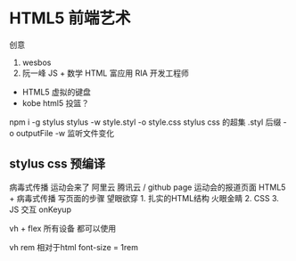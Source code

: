 # HTML5 前端艺术
创意
1. wesbos
2. 阮一峰 JS + 数学
HTML 富应用 RIA 开发工程师
- HTML5 虚拟的键盘
- kobe html5 投篮？

npm i -g stylus
stylus -w style.styl -o style.css
stylus css 的超集
.styl 后缀 
-o outputFile
-w 监听文件变化

## stylus css 预编译
病毒式传播
运动会来了
阿里云 腾讯云 / github page 
运动会的报道页面 HTML5 + 病毒式传播
写页面的步骤
望眼欲穿 1. 扎实的HTML结构 火眼金睛
2. CSS
3. JS 交互 onKeyup 

vh + flex 所有设备 都可以使用

vh
rem 相对于html font-size = 1rem
